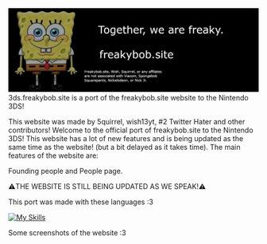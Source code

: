 <img src="images/fbanner.png">
3ds.freakybob.site is a port of the freakybob.site website to the Nintendo 3DS!

This website was made by 5quirrel, wish13yt, #2 Twitter Hater and other contributors!
Welcome to the official port of freakybob.site to the Nintendo 3DS!
This website has a lot of new features and is being updated as the same time as the website! (but a bit delayed as it takes time). The main features of the website are:

Founding people and People page.

⚠️THE WEBSITE IS STILL BEING UPDATED AS WE SPEAK!⚠️

This port was made with these languages :3

[![My Skills](https://skillicons.dev/icons?i=html,css)](https://skillicons.dev)

Some screenshots of the website :3
